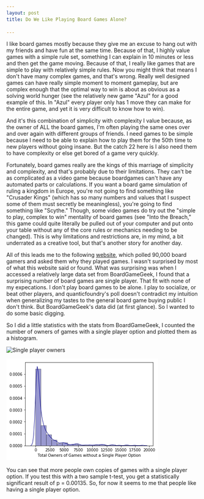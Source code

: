 ```yaml
---
layout: post
title: Do We Like Playing Board Games Alone?

---
```


I like board games mostly because they give me an excuse to hang out with my friends and have fun at the same time. Because of that, I highly value games with a simple rule set, something I can explain in 10 minutes or less and then get the game moving. Because of that, I really like games that are simple to play with relatively simple rules. Now you might think that means I don't have many complex games, and that's wrong. Really well designed games can have really simple moment to moment gameplay, but are complex enough that the optimal way to win is about as obvious as a solving world hunger (see the relatively new game "Azul" for a good example of this. In "Azul" every player only has 1 move they can make for the entire game, and yet it is very difficult to know how to win).

And it's this combination of simplicity with complexity I value because, as the owner of ALL the board games, I'm often playing the same ones over and over again with different groups of friends. I need games to be simple because I need to be able to explain how to play them for the 50th time to new players without going insane. But the catch 22 here is I also need them to have complexity or else get bored of a game very quickly. 

Fortunately, board games really are the kings of this marriage of simplicity and complexity, and that's probably due to their limitations. They can't be as complicated as a video game because boardgames can't have any automated parts or calculations. If you want a board game simulation of ruling a kingdom in Europe, you're not going to find something like "Crusader Kings" (which has so many numbers and values that I suspect some of them must secretly be meaningless), you're going to find something like "Scythe." Though, some video games do try out the "simple to play, complex to win" mentality of board games (see "Into the Breach," this game could quite literally be pulled out of your computer and put onto your table without any of the core rules or mechanics needing to be changed). This is why limitations and restrictions are, in my mind, a bit underrated as a creative tool, but that's another story for another day. 

All of this leads me to the following [website](https://quanticfoundry.com/2017/04/27/board-gaming-motivations/), which polled 90,000 board gamers and asked them why they played games. I wasn't surprised by most of what this website said or found. What was surprising was when I accessed a relatively large data set from BoardGameGeek, I found that a surprising number of board games are single player. That fit with none of my expecations. I don't play board games to be alone. I play to socialize, or beat other players, and quanticfoundry's poll doesn't contradict my intuition when generalizing my tastes to the general board game buying public I don't think. But BoardGameGeek's data did (at first glance). So I wanted to do some basic digging.

So I did a little statistics with the stats from BoardGameGeek, I counted the number of owners of games with a single player option and plotted them as a histogram.

![Single player owners][Single] 

![Non Single player owners][NonSingle]

You can see that more people own copies of games with a single player option. If you test this with a two sample t-test, you get a statistically significant result of p = 0.00135. So, for now it seems to me that people like having a single player option.


[Single]: https://github.com/CurtCalledBurt/CurtCalledBurt.github.io/tree/master/img/owners_singleplayer_histogram.png
[NonSingle]: /img/owners_nonsingleplayer_histogram.png
